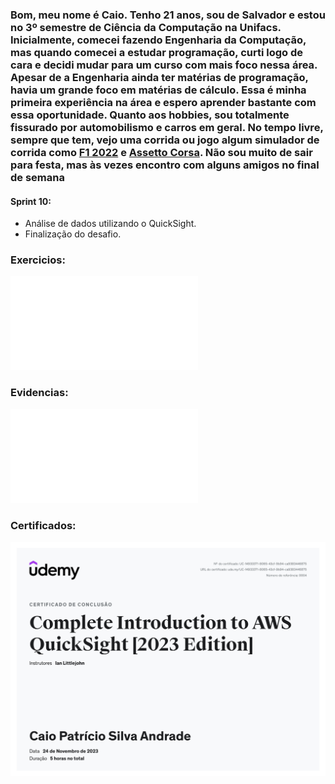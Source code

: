 ### Bom, meu nome é Caio. Tenho 21 anos, sou de Salvador e estou no 3º semestre de Ciência da Computação na Unifacs. Inicialmente, comecei fazendo Engenharia da Computação, mas quando comecei a estudar programação, curti logo de cara e decidi mudar para um curso com mais foco nessa área. Apesar de a Engenharia ainda ter matérias de programação, havia um grande foco em matérias de cálculo. Essa é minha primeira experiência na área e espero aprender bastante com essa oportunidade. Quanto aos hobbies, sou totalmente fissurado por automobilismo e carros em geral. No tempo livre, sempre que tem, vejo uma corrida ou jogo algum simulador de corrida como [F1 2022](https://store.steampowered.com/app/1692250/F1_22/) e [Assetto Corsa](https://store.steampowered.com/app/244210/Assetto_Corsa/). Não sou muito de sair para festa, mas às vezes encontro com alguns amigos no final de semana

#### **Sprint 10:**
* Análise de dados utilizando o QuickSight.
* Finalização do desafio.


### Exercicios:

![Dashboard](<../Sprint_10/exercicios/Dashboard-desafio.pdf>)

### Evidencias:

![Prototipo do dashboard](<../Sprint_10/evidencias/Prototipo-desafio.pdf>)

### Certificados:

![Certificado curso QuickSight](<../Sprint_10/certificados/QuickSight.png>)